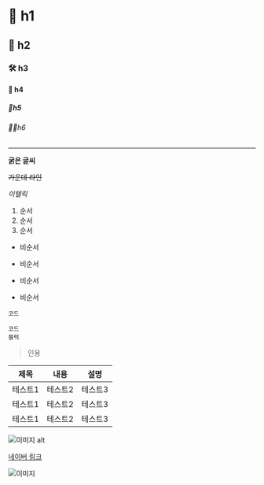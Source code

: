 # 🍃 h1
## 🔎 h2
### 🛠️ h3
#### 🐲 h4
##### 🐉h5
###### 🙋‍♂️h6

***

**굵은 글씨**

~~가운데 라인~~

_이텔릭_

1. 순서
2. 순서
3. 순서

+ 비순서
- 비순서
+ 비순서
- 비순서

`코드`

```
코드
블럭
```

> 인용

|제목|내용|설명|
|------|---|---|
|테스트1|테스트2|테스트3|
|테스트1|테스트2|테스트3|
|테스트1|테스트2|테스트3|

![이미지 alt](https://cdn.pixabay.com/photo/2022/06/01/12/25/leopard-7235632_960_720.jpg)

[네이버 링크](https://www.naver.com)

![이미지](https://blemarket.s3.ap-northeast-2.amazonaws.com/images/production/venice_1650792768710)



